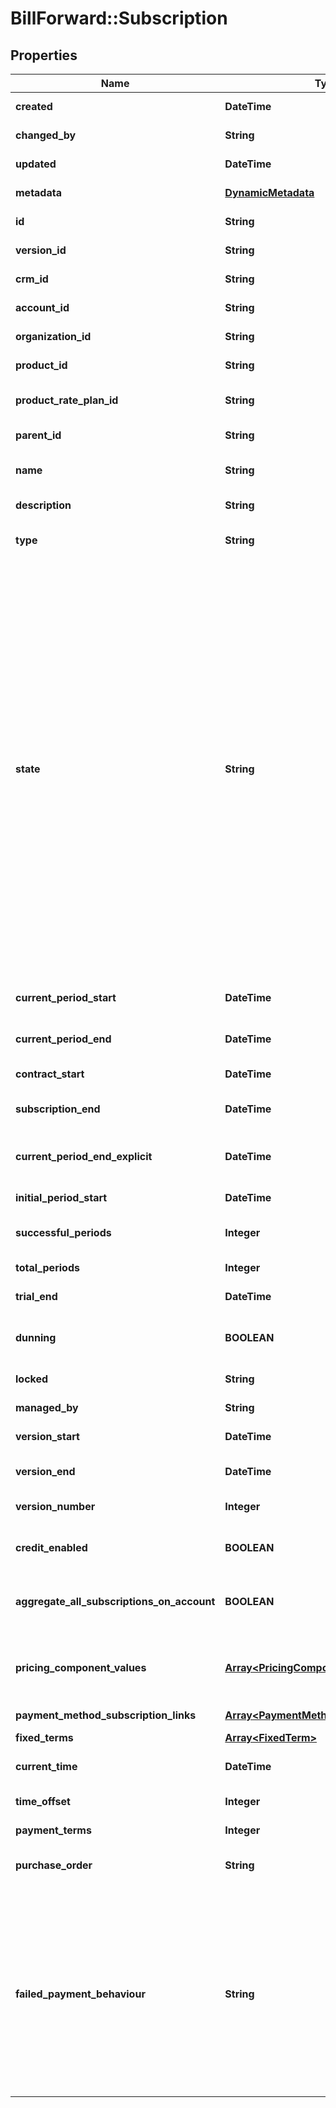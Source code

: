 # BillForward::Subscription

## Properties
Name | Type | Description | Notes
------------ | ------------- | ------------- | -------------
**created** | **DateTime** | { \&quot;description\&quot; : \&quot;The UTC DateTime when the object was created.\&quot;, \&quot;verbs\&quot;:[] } | [optional] 
**changed_by** | **String** | { \&quot;description\&quot; : \&quot;ID of the user who last updated the entity.\&quot;, \&quot;verbs\&quot;:[] } | [optional] 
**updated** | **DateTime** | { \&quot;description\&quot; : \&quot;The UTC DateTime when the object was last updated.\&quot;, \&quot;verbs\&quot;:[] } | [optional] 
**metadata** | [**DynamicMetadata**](DynamicMetadata.md) | { \&quot;description\&quot; : \&quot;Add metadata.\&quot;, \&quot;verbs\&quot;:[\&quot;POST\&quot;] } | [optional] 
**id** | **String** | {\&quot;description\&quot;:\&quot;\&quot;,\&quot;verbs\&quot;:[\&quot;GET\&quot;]} | 
**version_id** | **String** | {\&quot;description\&quot;:\&quot;\&quot;,\&quot;verbs\&quot;:[\&quot;GET\&quot;]} | [optional] 
**crm_id** | **String** | {\&quot;description\&quot;:\&quot;\&quot;,\&quot;verbs\&quot;:[\&quot;POST\&quot;,\&quot;PUT\&quot;,\&quot;GET\&quot;]} | [optional] 
**account_id** | **String** | {\&quot;description\&quot;:\&quot;\&quot;,\&quot;verbs\&quot;:[\&quot;POST\&quot;,\&quot;GET\&quot;]} | 
**organization_id** | **String** | {\&quot;description\&quot;:\&quot;Organization associated with the subscription.\&quot;,\&quot;verbs\&quot;:[]} | 
**product_id** | **String** | {\&quot;description\&quot;:\&quot;\&quot;,\&quot;verbs\&quot;:[\&quot;GET\&quot;]} | 
**product_rate_plan_id** | **String** | {\&quot;description\&quot;:\&quot;Identifier of the rate-plan being billed for.\&quot;,\&quot;verbs\&quot;:[\&quot;POST\&quot;,\&quot;PUT\&quot;,\&quot;GET\&quot;]} | 
**parent_id** | **String** | {\&quot;description\&quot;:\&quot;\&quot;,\&quot;verbs\&quot;:[\&quot;GET\&quot;]} | [optional] 
**name** | **String** | {\&quot;description\&quot;:\&quot;User definable friendly name for the subscription.\&quot;,\&quot;verbs\&quot;:[\&quot;POST\&quot;,\&quot;PUT\&quot;,\&quot;GET\&quot;]} | 
**description** | **String** | {\&quot;description\&quot;:\&quot;\&quot;,\&quot;verbs\&quot;:[\&quot;POST\&quot;,\&quot;PUT\&quot;,\&quot;GET\&quot;]} | [optional] 
**type** | **String** | {\&quot;default\&quot;:\&quot;dependent on product\&quot;, \&quot;description\&quot;:\&quot;\&quot;,\&quot;verbs\&quot;:[\&quot;POST\&quot;,\&quot;GET\&quot;]} | [optional] 
**state** | **String** | {\&quot;PUT_description\&quot;:\&quot;A &lt;span class&#x3D;\\\&quot;label label-default\\\&quot;&gt;Provisioned&lt;/span&gt; subscription can be updated to either &lt;span class&#x3D;\\\&quot;label label-default\\\&quot;&gt;Trial&lt;/span&gt; or &lt;span class&#x3D;\\\&quot;label label-default\\\&quot;&gt;AwaitingPayment&lt;/span&gt;, this will start the subscription. Any updates to the state of a non-&lt;span class&#x3D;\\\&quot;label label-default\\\&quot;&gt;Provisioned&lt;/span&gt; will be ignored. To cancel or otherwise amend a subscription please use the explict amendment calls.\&quot;, \&quot;description\&quot;:\&quot;A &lt;span class&#x3D;\\\&quot;label label-default\\\&quot;&gt;Provisioned&lt;/span&gt; subscription will not begin until marked as &lt;span class&#x3D;\\\&quot;label label-default\\\&quot;&gt;Trial&lt;/span&gt; or &lt;span class&#x3D;\\\&quot;label label-default\\\&quot;&gt;AwaitingPayment&lt;/span&gt;. Trial subscriptions transition to &lt;span class&#x3D;\\\&quot;label label-default\\\&quot;&gt;AwaitingPayment&lt;/span&gt; when the trial period is over. On subscription renewal the state becomes &lt;span class&#x3D;\\\&quot;label label-default\\\&quot;&gt;AwaitingPayment&lt;/span&gt;. Once outstanding invoices are paid the state changes to &lt;span class&#x3D;\\\&quot;label label-default\\\&quot;&gt;Paid&lt;/span&gt;. A subscription is set as either &lt;span class&#x3D;\\\&quot;label label-default\\\&quot;&gt;Failed&lt;/span&gt; or left as &lt;span class&#x3D;\\\&quot;label label-default\\\&quot;&gt;AwaitingPayment&lt;/span&gt;, depending on the rate-plan configuration. If a subscription is non-recurring or fixed-term and ends naturally, it will be marked as &lt;span class&#x3D;\\\&quot;label label-default\\\&quot;&gt;Expired&lt;/span&gt;. If all payment attempts have failed a subscription is marked as &lt;span class&#x3D;\\\&quot;label label-default\\\&quot;&gt;Cancelled&lt;/span&gt; if it has been manually ended. Once a subscription is marked as &lt;span class&#x3D;\\\&quot;label label-default\\\&quot;&gt;Failed&lt;/span&gt;, &lt;span class&#x3D;\\\&quot;label label-default\\\&quot;&gt;Expired&lt;/span&gt;, or &lt;span class&#x3D;\\\&quot;label label-default\\\&quot;&gt;Cancelled&lt;/span&gt; no invoices other than a final invoice will be issued. Note: Updating account card details will not lead to BillForward automatically retrying payment, manual payment attempts can be made.\&quot;,\&quot;verbs\&quot;:[\&quot;POST\&quot;,\&quot;PUT\&quot;,\&quot;GET\&quot;]} | 
**current_period_start** | **DateTime** | {\&quot;description\&quot;:\&quot;Start of the current invoice period. At the end of this period, a new new invoice will be generated\&quot;,\&quot;verbs\&quot;:[\&quot;POST\&quot;,\&quot;GET\&quot;]} | [optional] 
**current_period_end** | **DateTime** | {\&quot;description\&quot;:\&quot;End of the current period invoiced for. This can be manually updated to extend trials or delay invoice generation.\&quot;,\&quot;verbs\&quot;:[\&quot;PUT\&quot;,\&quot;GET\&quot;]} | [optional] 
**contract_start** | **DateTime** | {\&quot;description\&quot;:\&quot;start of the contracted period.  This will be after a trial, if one exists\&quot;,\&quot;verbs\&quot;:[\&quot;GET\&quot;]} | [optional] 
**subscription_end** | **DateTime** | {\&quot;description\&quot;:\&quot;When a subscription will end. This may be in the future if the cancellation is at the end of the current period.\&quot;,\&quot;verbs\&quot;:[\&quot;GET\&quot;]} | [optional] 
**current_period_end_explicit** | **DateTime** | {\&quot;description\&quot;:\&quot;Override for the initial subscription period. Allows periods to align to a date or time regardless of purchase date/time.\&quot;,\&quot;verbs\&quot;:[\&quot;POST\&quot;,\&quot;PUT\&quot;,\&quot;GET\&quot;]} | [optional] 
**initial_period_start** | **DateTime** | {\&quot;description\&quot;:\&quot;Start of the first successful period\&quot;,\&quot;verbs\&quot;:[\&quot;GET\&quot;]} | 
**successful_periods** | **Integer** | {\&quot;description\&quot;:\&quot;Number of paid-for periods billing, excluding trials, since the subscription started.\&quot;,\&quot;verbs\&quot;:[\&quot;GET\&quot;]} | [optional] 
**total_periods** | **Integer** | {\&quot;description\&quot;:\&quot;Total number of subscription periods.\&quot;,\&quot;verbs\&quot;:[\&quot;GET\&quot;]} | [optional] 
**trial_end** | **DateTime** | {\&quot;description\&quot;:\&quot;The end time of the trial period, if one existed\&quot;,\&quot;verbs\&quot;:[\&quot;GET\&quot;]} | 
**dunning** | **BOOLEAN** | {  \&quot;default\&quot;:\&quot;false\&quot;, \&quot;description\&quot;:\&quot;Are there outstanding invoices which are currently in dunning.\&quot;,\&quot;verbs\&quot;:[\&quot;GET\&quot;, \&quot;PUT\&quot;, \&quot;POST\&quot;]} | [optional] [default to false]
**locked** | **String** | {\&quot;description\&quot;:\&quot;If the subscription is locked, it will not be processed by the system\&quot;,\&quot;verbs\&quot;:[]} | [optional] 
**managed_by** | **String** | {\&quot;description\&quot;:\&quot;Which system is responsible for managing the subscription.\&quot;,\&quot;verbs\&quot;:[]} | [optional] 
**version_start** | **DateTime** | {\&quot;description\&quot;:\&quot;When the current version of the subscription started.\&quot;,\&quot;verbs\&quot;:[\&quot;GET\&quot;]} | 
**version_end** | **DateTime** | {\&quot;description\&quot;:\&quot;When the current version of the subscription ended, null indicates current version.\&quot;,\&quot;verbs\&quot;:[\&quot;GET\&quot;]} | [optional] 
**version_number** | **Integer** | {\&quot;description\&quot;:\&quot;Incremental version number of the subscription, starts at 1.\&quot;,\&quot;verbs\&quot;:[\&quot;GET\&quot;]} | 
**credit_enabled** | **BOOLEAN** | {  \&quot;default\&quot;:\&quot;true\&quot;, \&quot;description\&quot;:\&quot;Can credit-notes be used to pay outstanding invoices for this subscription.\&quot;,\&quot;verbs\&quot;:[\&quot;GET\&quot;, \&quot;PUT\&quot;, \&quot;POST\&quot;]} | [optional] [default to false]
**aggregate_all_subscriptions_on_account** | **BOOLEAN** | {  \&quot;default\&quot;:\&quot;true\&quot;, \&quot;description\&quot;:\&quot;Whether the subscription will aggregate all other subscriptions on the account.\&quot;,\&quot;verbs\&quot;:[\&quot;GET\&quot;, \&quot;PUT\&quot;, \&quot;POST\&quot;]} | [optional] [default to false]
**pricing_component_values** | [**Array&lt;PricingComponentValue&gt;**](PricingComponentValue.md) | {\&quot;description\&quot;:\&quot;The quantities for each pricing component of the rate-plan. Values should be set for all pricing components of the rate-plan apart from the usage components. Usage components should be added when the usage is known, this is often after the end of the current billing cycle.\&quot;,\&quot;verbs\&quot;:[\&quot;GET\&quot;, \&quot;POST\&quot;]} | [optional] 
**payment_method_subscription_links** | [**Array&lt;PaymentMethodSubscriptionLink&gt;**](PaymentMethodSubscriptionLink.md) |  | [optional] 
**fixed_terms** | [**Array&lt;FixedTerm&gt;**](FixedTerm.md) | {\&quot;description\&quot;:\&quot;List of fixed terms that have been or are applied to the subscription\&quot;,\&quot;verbs\&quot;:[\&quot;GET\&quot;]} | [optional] 
**current_time** | **DateTime** | {\&quot;description\&quot;:\&quot;The current time &amp;mdash; from the point of view of the subscription.\&quot;,\&quot;verbs\&quot;:[\&quot;GET\&quot;]} | 
**time_offset** | **Integer** | {\&quot;description\&quot;:\&quot;How far in the future is the entity (in seconds) compared to the BillForward server&#39;s time.\&quot;,\&quot;verbs\&quot;:[\&quot;GET\&quot;]} | [optional] 
**payment_terms** | **Integer** |  | [optional] 
**purchase_order** | **String** | { \&quot;default\&quot;: \&quot; \&quot;, \&quot;description\&quot;:\&quot;Purchase order associated with the subscription. If specified this is copied to any invoices issued for this subscription.\&quot;,\&quot;verbs\&quot;:[\&quot;POST\&quot;]} | [optional] 
**failed_payment_behaviour** | **String** | {\&quot;default\&quot;:\&quot;None\&quot;,\&quot;description\&quot;:\&quot;The action that should be taken, should an invoice for some subscription to this rate plan remain unpaid despite the dunning period&#39;s being exceeded.&lt;br&gt;&lt;span class&#x3D;\\\&quot;label label-default\\\&quot;&gt;CancelSubscription&lt;/span&gt; &amp;mdash; Demotes the subscription to the &#x60;Failed&#x60; state as soon as the dunning period is exceeded.&lt;br&gt;&lt;span class&#x3D;\\\&quot;label label-default\\\&quot;&gt;None&lt;/span&gt; &amp;mdash; The subscription is allowed to continue in the &#x60;AwaitingPayment&#x60; state indefinitely even if the dunning period is exceeded.For slow payment cycles &amp;mdash; or when manual invoice remediation is common &amp;mdash; &lt;span class&#x3D;\\\&quot;label label-default\\\&quot;&gt;None&lt;/span&gt; is recommended.&lt;br&gt;In a heavily-automated SaaS environment, automatic cancellation via &lt;span class&#x3D;\\\&quot;label label-default\\\&quot;&gt;CancelSubscription&lt;/span&gt; is recommended.\&quot;,\&quot;verbs\&quot;:[\&quot;POST\&quot;,\&quot;PUT\&quot;,\&quot;GET\&quot;]} | [optional] 


